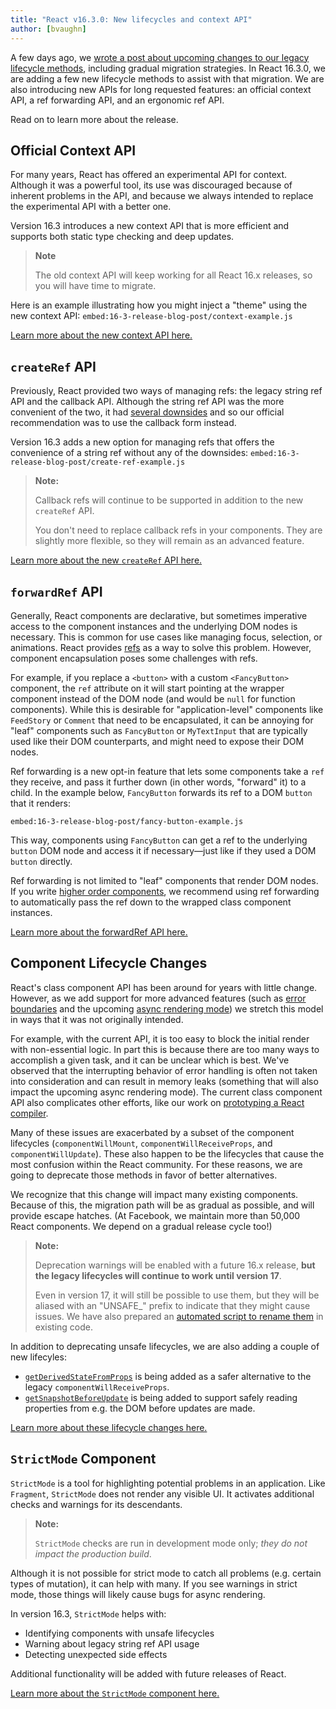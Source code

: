 ```yaml
---
title: "React v16.3.0: New lifecycles and context API"
author: [bvaughn]
---
```


A few days ago, we [wrote a post about upcoming changes to our legacy lifecycle methods](/blog/2018/03/27/update-on-async-rendering.html), including gradual migration strategies. In React 16.3.0, we are adding a few new lifecycle methods to assist with that migration. We are also introducing new APIs for long requested features: an official context API, a ref forwarding API, and an ergonomic ref API.

Read on to learn more about the release.

## Official Context API

For many years, React has offered an experimental API for context. Although it was a powerful tool, its use was discouraged because of inherent problems in the API, and because we always intended to replace the experimental API with a better one.

Version 16.3 introduces a new context API that is more efficient and supports both static type checking and deep updates.

> **Note**
>
> The old context API will keep working for all React 16.x releases, so you will have time to migrate.

Here is an example illustrating how you might inject a "theme" using the new context API:
`embed:16-3-release-blog-post/context-example.js`

[Learn more about the new context API here.](/docs/context.html)

## `createRef` API

Previously, React provided two ways of managing refs: the legacy string ref API and the callback API. Although the string ref API was the more convenient of the two, it had [several downsides](https://github.com/facebook/react/issues/1373) and so our official recommendation was to use the callback form instead.

Version 16.3 adds a new option for managing refs that offers the convenience of a string ref without any of the downsides:
`embed:16-3-release-blog-post/create-ref-example.js`

> **Note:**
>
> Callback refs will continue to be supported in addition to the new `createRef` API.
>
> You don't need to replace callback refs in your components. They are slightly more flexible, so they will remain as an advanced feature.

[Learn more about the new `createRef` API here.](/docs/refs-and-the-dom.html)

## `forwardRef` API

Generally, React components are declarative, but sometimes imperative access to the component instances and the underlying DOM nodes is necessary. This is common for use cases like managing focus, selection, or animations. React provides [refs](/docs/refs-and-the-dom.html) as a way to solve this problem. However, component encapsulation poses some challenges with refs.

For example, if you replace a `<button>` with a custom `<FancyButton>` component, the `ref` attribute on it will start pointing at the wrapper component instead of the DOM node (and would be `null` for function components). While this is desirable for "application-level" components like `FeedStory` or `Comment` that need to be encapsulated, it can be annoying for "leaf" components such as `FancyButton` or `MyTextInput` that are typically used like their DOM counterparts, and might need to expose their DOM nodes.

Ref forwarding is a new opt-in feature that lets some components take a `ref` they receive, and pass it further down (in other words, "forward" it) to a child. In the example below, `FancyButton` forwards its ref to a DOM `button` that it renders:

`embed:16-3-release-blog-post/fancy-button-example.js`

This way, components using `FancyButton` can get a ref to the underlying `button` DOM node and access it if necessary—just like if they used a DOM `button` directly.

Ref forwarding is not limited to "leaf" components that render DOM nodes. If you write [higher order components](/docs/higher-order-components.html), we recommend using ref forwarding to automatically pass the ref down to the wrapped class component instances.

[Learn more about the forwardRef API here.](/docs/forwarding-refs.html)

## Component Lifecycle Changes

React's class component API has been around for years with little change. However, as we add support for more advanced features (such as [error boundaries](/docs/react-component.html#componentdidcatch) and the upcoming [async rendering mode](/blog/2018/03/01/sneak-peek-beyond-react-16.html)) we stretch this model in ways that it was not originally intended.

For example, with the current API, it is too easy to block the initial render with non-essential logic. In part this is because there are too many ways to accomplish a given task, and it can be unclear which is best. We've observed that the interrupting behavior of error handling is often not taken into consideration and can result in memory leaks (something that will also impact the upcoming async rendering mode). The current class component API also complicates other efforts, like our work on [prototyping a React compiler](https://twitter.com/trueadm/status/944908776896978946).

Many of these issues are exacerbated by a subset of the component lifecycles (`componentWillMount`, `componentWillReceiveProps`, and `componentWillUpdate`). These also happen to be the lifecycles that cause the most confusion within the React community. For these reasons, we are going to deprecate those methods in favor of better alternatives.

We recognize that this change will impact many existing components. Because of this, the migration path will be as gradual as possible, and will provide escape hatches. (At Facebook, we maintain more than 50,000 React components. We depend on a gradual release cycle too!)

> **Note:**
>
> Deprecation warnings will be enabled with a future 16.x release, **but the legacy lifecycles will continue to work until version 17**.
>
> Even in version 17, it will still be possible to use them, but they will be aliased with an "UNSAFE_" prefix to indicate that they might cause issues. We have also prepared an [automated script to rename them](https://github.com/reactjs/react-codemod#rename-unsafe-lifecycles) in existing code.

In addition to deprecating unsafe lifecycles, we are also adding a couple of new lifecyles:
* [`getDerivedStateFromProps`](/docs/react-component.html#static-getderivedstatefromprops) is being added as a safer alternative to the legacy `componentWillReceiveProps`.
* [`getSnapshotBeforeUpdate`](/docs/react-component.html#getsnapshotbeforeupdate) is being added to support safely reading properties from e.g. the DOM before updates are made.

[Learn more about these lifecycle changes here.](/blog/2018/03/27/update-on-async-rendering.html)

## `StrictMode` Component

`StrictMode` is a tool for highlighting potential problems in an application. Like `Fragment`, `StrictMode` does not render any visible UI. It activates additional checks and warnings for its descendants.

> **Note:**
>
> `StrictMode` checks are run in development mode only; _they do not impact the production build_.

Although it is not possible for strict mode to catch all problems (e.g. certain types of mutation), it can help with many. If you see warnings in strict mode, those things will likely cause bugs for async rendering.

In version 16.3, `StrictMode` helps with:
* Identifying components with unsafe lifecycles
* Warning about legacy string ref API usage
* Detecting unexpected side effects

Additional functionality will be added with future releases of React.

[Learn more about the `StrictMode` component here.](/docs/strict-mode.html)
